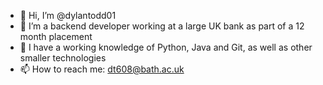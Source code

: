 - 👋 Hi, I’m @dylantodd01
- 🌱 I’m a backend developer working at a large UK bank as part of a 12 month placement
- 💞️ I have a working knowledge of Python, Java and Git, as well as other smaller technologies
- 📫 How to reach me: dt608@bath.ac.uk

<!---
dylantodd01/dylantodd01 is a ✨ special ✨ repository because its `README.md` (this file) appears on your GitHub profile.
You can click the Preview link to take a look at your changes.
--->
